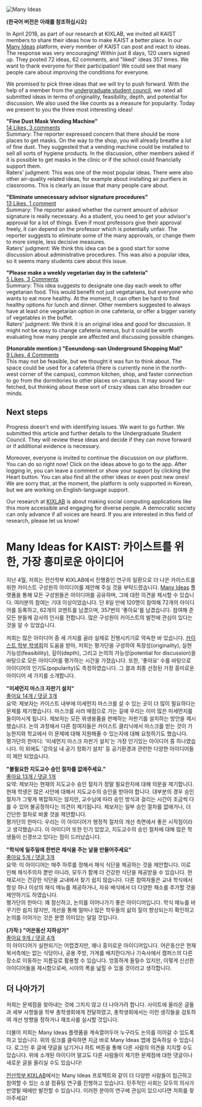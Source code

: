![Many Ideas](/posts/postImages/2018-06-29-manyideas.png)

**(한국어 버전은 아래를 참조하십시오)**

In April 2018, as part of our research at KIXLAB, we invited all KAIST members to share their ideas how to make KAIST a better place. In our [Many Ideas](http://manyideas.org) platform, every member of KAIST can post and react to ideas. The response was very encouraging! Within just 8 days, 120 users signed up. They posted 72 ideas, 62 comments, and "liked" ideas 357 times. We want to thank everyone for their participation! We could see that many people care about improving the conditions for everyone.

We promised to pick three ideas that we will try to push forward. With the help of a member from the [undergraduate student council](https://student.kaist.ac.kr/board/recomm/), we rated all submitted ideas in terms of originality, feasibility, depth, and potential for discussion. We also used the like counts as a measure for popularity. Today we present to you the three most interesting ideas!

**"Fine Dust Mask Vending Machine"**\
[14 Likes, 3 comments](https://app.kaist.manyideas.org/issues/misemeonjimaseukeu-japangi)\
Summary: The reporter expressed concern that there should be more places to get masks. On the way to the shop, you will already breathe a lot of fine dust. They suggested that a vending machine could be installed to sell all sorts of hygiene products. In the discussion, other members asked if it is possible to get masks in the clinic or if the school could financially support them.\
Raters' judgment: This was one of the most popular ideas. There were also other air-quality related ideas, for example about installing air purifiers in classrooms. This is clearly an issue that many people care about.

**"Eliminate unnecessary advisor signature procedures"**\
[13 Likes, 1 comment](https://app.kaist.manyideas.org/issues/bulpilyohan-jidogyosu-seungin-jeolcareul-eobsaejus)\
Summary: The reporter asked whether the current amount of advisor signature is really necessary. As a student, you need to get your advisor's approval for a lot of things. Even if most professors give their approval freely, it can depend on the professor which is potentially unfair. The reporter suggests to eliminate some of the many approvals, or change them to more simple, less decisive measures.\
Raters' judgment: We think this idea can be a good start for some discussion about administrative procedures. This was also a popular idea, so it seems many students care about this issue.

**"Please make a weekly vegetarian day in the cafeteria"**\
[5 Likes, 3 Comments](https://app.kaist.manyideas.org/issues/hagsigdang-iljuile-hanbeon-caesigeul-juneun-naleul)\
Summary: This idea suggests to designate one day each week to offer vegetarian food. This would benefit not just vegetarians, but everyone who wants to eat more healthy. At the moment, it can often be hard to find healthy options for lunch and dinner. Other members suggested to always have at least one vegetarian option in one cafeteria, or offer a bigger variety of vegetables in the buffet.\
Raters' judgment: We think it is an original idea and good for discussion. It might not be easy to change cafeteria menus, but it could be worth evaluating how many people are affected and discussing possible changes.

**(Honorable mention:) "Eoeundong-san Underground Shopping Mall"**\
[9 Likes, 4 Comments](https://app.kaist.manyideas.org/issues/eoeundongsan-jihasangga-2)\
This may not be feasible, but we thought it was fun to think about. The space could be used for a cafeteria (there is currently none in the north-west corner of the campus), common kitchen, shop, and faster connection to go from the dormitories to other places on campus. It may sound far-fetched, but thinking about these sort of crazy ideas can also broaden our minds.

## Next steps

Progress doesn't end with identifying issues. We want to go further. We submitted this article and further details to the Undergraduate Student Council. They will review these ideas and decide if they can move forward or if additional evidence is necessary.

Moreover, everyone is invited to continue the discussion on our platform. You can do so right now! Click on the ideas above to go to the app. After logging in, you can leave a comment or show your support by clicking the Heart button. You can also find all the other ideas or even post new ones! We are sorry that, at the moment, the platform is only supported in Korean, but we are working on English-language support.

Our research at [KIXLAB](http://kixlab.org) is about making social computing applications like this more accessible and engaging for diverse people. A democratic society can only advance if all voices are heard. If you are interested in this field of research, please let us know!

# Many Ideas for KAIST: 카이스트를 위한, 가장 흥미로운 아이디어

지난 4월, 저희는 전산학부 KIXLAB에서 진행중인 연구의 일환으로 더 나은 카이스트를 위한 카이스트 구성원의 아이디어를 제안해 주실 것을 부탁드렸습니다. [Many Ideas](https://manyideas.org/) 플랫폼을 통해 모든 구성원들은 아이디어를 공유하며, 그에 대한 의견을 제시할 수 있습니다. 여러분의 참여는 기대 이상이었습니다. 단 8일 만에 120명이 참여해 72개의 아이디어를 등록하고, 62개의 코멘트를 남겼으며, 357번의 '좋아요'를 남겼습니다. 참여해 준 모든 분들께 감사의 인사를 전합니다. 많은 구성원이 카이스트의 발전에 관심이 있다는 것을 알 수 있었습니다.

저희는 많은 아이디어 중 세 가지를 골라 실제로 진행시키기로 약속한 바 있습니다. [카이스트 학부 학생회](https://student.kaist.ac.kr/)의 도움을 받아, 저희는 평가단을 구성하여 독창성(originality), 실현가능성(feasibility), 깊이(depth), 그리고 논의의 가능성(potential for discussion)을 바탕으로 모든 아이디어를 평가하는 시간을 가졌습니다. 또한, '좋아요' 수를 바탕으로 아이디어의 인기도(popularity)도 측정하였습니다. 그 결과 최종 선정된 가장 흥미로운 아이디어 세 가지를 소개합니다.

**"미세먼지 마스크 자판기 설치"**\
[좋아요 14개 / 댓글 3개](https://app.kaist.manyideas.org/issues/misemeonjimaseukeu-japangi)\
요약: 제보자는 카이스트 내부에 미세먼지 마스크를 살 수 있는 곳이 더 많이 필요하다는 문제를 제기했습니다. 마스크를 사러 매점으로 가는 길에 우리는 이미 많은 미세먼지를 들이마시게 됩니다. 제보자는 모든 위생용품을 판매하는 자판기를 설치하는 방안을 제시했습니다. 논의 과정에서 다른 참여자들은 카이스트 클리닉에서 마스크를 받는 것이 가능한지와 학교에서 이 문제에 대해 지원해줄 수 있는지에 대해 요청하기도 했습니다. \
평가단의 한마디: '미세먼지 마스크 자판기 설치'는 가장 인기있는 아이디어 중 하나였습니다. 이 외에도 '강의실 내 공기 정화기 설치' 등 공기환경과 관련한 다양한 아이디어들이 제안 되었습니다.

**"불필요한 지도교수 승인 절차를 없애주세요."**\
[좋아요 13개 / 댓글 1개](https://app.kaist.manyideas.org/issues/bulpilyohan-jidogyosu-seungin-jeolcareul-eobsaejus)\
요약: 제보자는 현재의 지도교수 승인 절차가 정말 필요한지에 대해 의문을 제기합니다. 현재 학생은 많은 사안에 대해서 지도교수의 승인을 받아야 합니다. 대부분의 경우 승인 절차가 그렇게 복잡하지는 않지만, 교수님에 따라 승인 방식과 걸리는 시간이 조금씩 다를 수 있어 불공정하다는 의견이 제기됩니다. 제보자는 일부 승인 절차를 없애거나, 더 간단한 절차로 바꿀 것을 제안합니다. \
평가단의 한마디: 우리는 이 아이디어가 행정적 절차의 개선 측면에서 좋은 시작점이라고 생각했습니다. 이 아이디어 또한 인기 있었고, 지도교수의 승인 절차에 대해 많은 학생들이 신경쓰고 있다는 점이 드러났습니다.

**"학식에 일주일에 한번은 채식을 주는 날을 만들어주세요"**\
[좋아요 5개 / 댓글 3개](https://app.kaist.manyideas.org/issues/hagsigdang-iljuile-hanbeon-caesigeul-juneun-naleul)\
요약: 이 아이디어는 매주 하루를 정해서 채식 식단을 제공하는 것을 제안합니다. 이로 인해 채식주의자 뿐만 아니라, 모두가 함께 더 건강한 식단을 제공받을 수 있습니다. 현재로서는 건강한 식단을 교내에서 찾기 쉽지 않습니다. 다른 참여자들은 교내 학식에서 항상 하나 이상의 채식 메뉴를 제공하거나, 자유 배식에서 더 다양한 채소를 추가할 것을 제안하기도 하였습니다.\
평가단의 한마디: 꽤 참신하고, 논의를 이어나가기 좋은 아이디어입니다. 학식 메뉴를 바꾸기란 쉽지 않지만, 개선을 통해 얼마나 많은 학우들의 삶의 질이 향상되는지 확인하고 논의를 이어가는 것은 분명 의미있는 일일 것입니다.

**(가작:) "어은동산 지하상가"**\
[좋아요 9개 / 댓글 4개](https://app.kaist.manyideas.org/issues/eoeundongsan-jihasangga-2)\
이 아이디어가 실현되기는 어렵겠지만, 꽤나 흥미로운 아이디어입니다. 어은동산은 현재 북서측에는 없는 식당이나, 공용 주방, 가게를 배치한다거나 기숙사에서 캠퍼스의 다른 장소로 이동하는 지름길로 활용할 수 있습니다. 엉뚱하게 들릴수 있지만, 이렇게 신선한 아이디어들을 제시함으로써, 시야의 폭을 넓힐 수 있을 것이라고 생각합니다.

## 더 나아가기

저희는 문제점을 찾아내는 것에 그치지 않고 더 나아가려 합니다. 사이트에 올라온 글들과 세부 사항들을 학부 총학생회에게 전달하였고, 총학생회에서는 이런 생각들을 검토하여 개선 방향을 정하거나 재조사를 실시할 것입니다.

더불어 저희는 Many Ideas 플랫폼을 계속열어두어 누구라도 논의를 이어갈 수 있도록 하고 있습니다. 위의 링크를 클릭하면 지금 바로 Many Ideas 앱에 접속하실 수 있습니다. 로그인 후 글에 댓글을 남기거나 하트 버튼을 통해 다른 사람의 의견을 지지할 수도 있습니다. 위에 소개된 아이디어 말고도 다른 사람들이 제기한 문제점에 대한 댓글이나 새로운 글을 올리실 수도 있습니다!

[전산학부 KIXLAB](http://kixlab.org)에서는 Many Ideas 프로젝트와 같이 더 다양한 사람들이 접근하고 참여할 수 있는 소셜 컴퓨팅 연구를 진행하고 있습니다. 민주적인 사회는 모두의 의사가 반영될 때에만 발전할 수 있습니다. 이러한 분야의 연구에 관심이 있으시다면 저희를 찾아주세요!
